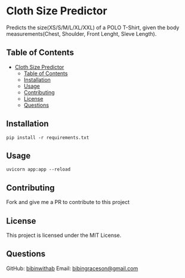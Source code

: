 
# Cloth Size Predictor

Predicts the size(XS/S/M/L/XL/XXL) of a POLO T-Shirt, given the body measurements(Chest, Shoulder, Front Lenght, Sleve Length).

## Table of Contents
- [Cloth Size Predictor](#cloth-size-predictor)
  - [Table of Contents](#table-of-contents)
  - [Installation](#installation)
  - [Usage](#usage)
  - [Contributing](#contributing)
  - [License](#license)
  - [Questions](#questions)

## Installation
```pip install -r requirements.txt```

## Usage
```uvicorn app:app --reload```

## Contributing
Fork and give me a PR to contribute to this project

## License
This project is licensed under the MIT License.

## Questions
GitHub: [bibinwithab](https://github.com/bibinwithab)
Email: [bibingraceson@gmail.com](mailto:bibingraceson@gmail.com)
